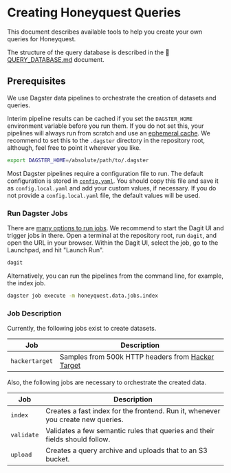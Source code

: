 # Creating Honeyquest Queries

This document describes available tools to help you create your own queries for Honeyquest.

The structure of the query database is described in the 📄 [QUERY_DATABASE.md](QUERY_DATABASE.md) document.

## Prerequisites

We use Dagster data pipelines to orchestrate the creation of datasets and queries.

Interim pipeline results can be cached if you set the `DAGSTER_HOME` environment variable before you run them.
If you do not set this, your pipelines will always run from scratch and use an [ephemeral cache](https://docs.dagster.io/deployment/dagster-instance#default-local-behavior).
We recommend to set this to the `.dagster` directory in the repository root, although, feel free to point it wherever you like.

```sh
export DAGSTER_HOME=/absolute/path/to/.dagster
```

Most Dagster pipelines require a configuration file to run.
The default configuration is stored in [`config.yaml`](../src/honeyback/honeyquest/data/config.yaml).
You should copy this file and save it as `config.local.yaml` and add your custom values, if necessary.
If you do not provide a `config.local.yaml` file, the default values will be used.

### Run Dagster Jobs

There are [many options to run jobs](https://docs.dagster.io/guides/dagster/intro-to-ops-jobs/single-op-job#step-3-execute-your-first-job).
We recommend to start the Dagit UI and trigger jobs in there.
Open a terminal at the repository root, run `dagit`, and open the URL in your browser.
Within the Dagit UI, select the job, go to the Launchpad, and hit "Launch Run".

```sh
dagit
```

Alternatively, you can run the pipelines from the command line, for example, the index job.

```sh
dagster job execute -m honeyquest.data.jobs.index
```

### Job Description

Currently, the following jobs exist to create datasets.

| Job            | Description                                                                                      |
| -------------- | ------------------------------------------------------------------------------------------------ |
| `hackertarget` | Samples from 500k HTTP headers from [Hacker Target](https://hackertarget.com/500k-http-headers/) |

Also, the following jobs are necessary to orchestrate the created data.

| Job        | Description                                                                     |
| ---------- | ------------------------------------------------------------------------------- |
| `index`    | Creates a fast index for the frontend. Run it, whenever you create new queries. |
| `validate` | Validates a few semantic rules that queries and their fields should follow.     |
| `upload`   | Creates a query archive and uploads that to an S3 bucket.                       |
